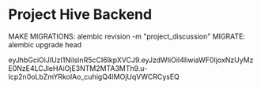 # Project Hive Backend

MAKE MIGRATIONS:  alembic revision -m "project_discussion"
MIGRATE: alembic upgrade head

eyJhbGciOiJIUzI1NiIsInR5cCI6IkpXVCJ9.eyJzdWIiOiI4IiwiaWF0IjoxNzUyMzE0NzE4LCJleHAiOjE3NTM2MTA3MTh9.u-Icp2n0oLbZmYRkoIAo_cuhigQ4lMOjUqVWCRCysEQ